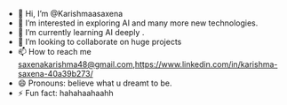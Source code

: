 - 👋 Hi, I’m @Karishmaasaxena
- 👀 I’m interested in exploring AI and many more new technologies.
- 🌱 I’m currently learning AI deeply .
- 💞️ I’m looking to collaborate on huge projects
- 📫 How to reach me saxenakarishma48@gmail.com,https://www.linkedin.com/in/karishma-saxena-40a39b273/
- 😄 Pronouns: believe what u dreamt to be.
- ⚡ Fun fact: hahahaahaahh 

<!---
Karishmaasaxena/Karishmaasaxena is a ✨ special ✨ repository because its `README.md` (this file) appears on your GitHub profile.
You can click the Preview link to take a look at your changes.
--->
